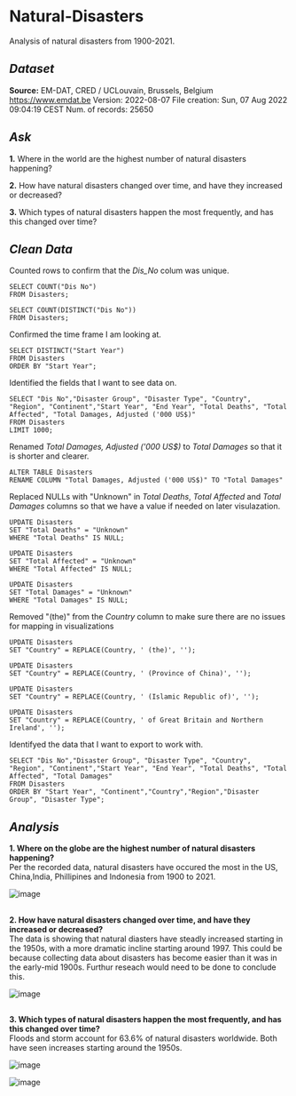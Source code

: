 # Natural-Disasters
Analysis of natural disasters from 1900-2021.

## *Dataset*
**Source:**
EM-DAT, CRED / UCLouvain, Brussels, Belgium 
https://www.emdat.be 
Version: 2022-08-07 
File creation: Sun, 07 Aug 2022 09:04:19 CEST 
Num. of records: 25650 

## *Ask*

**1.**  Where in the world are the highest number of natural disasters happening?

**2.**  How have natural disasters changed over time, and have they increased or decreased?

**3.**  Which types of natural disasters happen the most frequently, and has this changed over time?


## *Clean Data*

Counted rows to confirm that the *Dis_No* colum was unique.
```
SELECT COUNT("Dis No") 
FROM Disasters;

SELECT COUNT(DISTINCT("Dis No")) 
FROM Disasters;
```

Confirmed the time frame I am looking at.
```
SELECT DISTINCT("Start Year")
FROM Disasters
ORDER BY "Start Year";
```

Identified the fields that I want to see data on.
```
SELECT "Dis No","Disaster Group", "Disaster Type", "Country", "Region", "Continent","Start Year", "End Year", "Total Deaths", "Total Affected", "Total Damages, Adjusted ('000 US$)"
FROM Disasters
LIMIT 1000;
```

Renamed *Total Damages, Adjusted ('000 US$)* to *Total Damages* so that it is shorter and clearer.
```
ALTER TABLE Disasters
RENAME COLUMN "Total Damages, Adjusted ('000 US$)" TO "Total Damages"
```

Replaced NULLs with "Unknown" in *Total Deaths*, *Total Affected* and *Total Damages* columns so that we have a value if needed on later visulazation.
```
UPDATE Disasters
SET "Total Deaths" = "Unknown"
WHERE "Total Deaths" IS NULL;

UPDATE Disasters
SET "Total Affected" = "Unknown"
WHERE "Total Affected" IS NULL;

UPDATE Disasters 
SET "Total Damages" = "Unknown"
WHERE "Total Damages" IS NULL;
```

Removed "(the)" from the *Country* column to make sure there are no issues for mapping in visualizations
```
UPDATE Disasters 
SET "Country" = REPLACE(Country, ' (the)', '');

UPDATE Disasters 
SET "Country" = REPLACE(Country, ' (Province of China)', '');

UPDATE Disasters 
SET "Country" = REPLACE(Country, ' (Islamic Republic of)', '');

UPDATE Disasters 
SET "Country" = REPLACE(Country, ' of Great Britain and Northern Ireland', '');
```

Identifyed the data that I want to export to work with. 
```
SELECT "Dis No","Disaster Group", "Disaster Type", "Country", "Region", "Continent","Start Year", "End Year", "Total Deaths", "Total Affected", "Total Damages"
FROM Disasters
ORDER BY "Start Year", "Continent","Country","Region","Disaster Group", "Disaster Type";
```

## *Analysis*

**1.  Where on the globe are the highest number of natural disasters happening?**  
Per the recorded data, natural disasters have occured the most in the US, China,India, Phillipines and Indonesia from 1900 to 2021.

![image](https://user-images.githubusercontent.com/110743067/185026599-8651fdb4-eaa1-49fe-863a-c284b2e44187.png)

##

**2.  How have natural disasters changed over time, and have they increased or decreased?**   
The data is showing that natural diasters have steadly increased starting in the 1950s, with a more dramatic incline starting around 1997. This could be because collecting data about disasters has become easier than it was in the early-mid 1900s. Furthur reseach would need to be done to conclude this.

![image](https://user-images.githubusercontent.com/110743067/185026686-61a5a6a3-5800-4187-8163-651e41958f67.png)

##

**3.  Which types of natural disasters happen the most frequently, and has this changed over time?**   
Floods and storm account for 63.6% of natural disasters worldwide. Both have seen increases starting around the 1950s. 

![image](https://user-images.githubusercontent.com/110743067/185026708-b25829a4-dcea-4add-8fc1-c8a6d68316a6.png)

![image](https://user-images.githubusercontent.com/110743067/185026717-b9404835-b78d-4c19-a7d8-a432b026fd7e.png)

